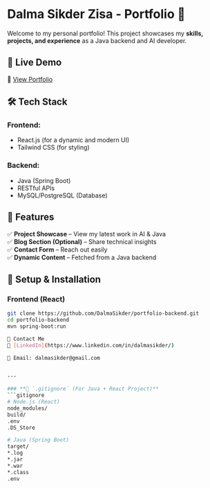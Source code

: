 # Dalma Sikder Zisa - Portfolio 🚀  

Welcome to my personal portfolio! This project showcases my **skills, projects, and experience** as a Java backend and AI developer.  

## 📌 Live Demo  
🔗 [View Portfolio](https://dalmasikder.github.io/)  

## 🛠️ Tech Stack  
### Frontend:  
- React.js (for a dynamic and modern UI)  
- Tailwind CSS (for styling)  

### Backend:  
- Java (Spring Boot)  
- RESTful APIs  
- MySQL/PostgreSQL (Database)  

## 🚀 Features  
✅ **Project Showcase** – View my latest work in AI & Java  
✅ **Blog Section (Optional)** – Share technical insights  
✅ **Contact Form** – Reach out easily  
✅ **Dynamic Content** – Fetched from a Java backend  

## 📂 Setup & Installation  
### Frontend (React)  
```sh
git clone https://github.com/DalmaSikder/portfolio-backend.git
cd portfolio-backend
mvn spring-boot:run

📩 Contact Me
🔗 [LinkedIn](https://www.linkedin.com/in/dalmasikder/)

📧 Email: dalmasikder@gmail.com


---

### **📝 `.gitignore` (For Java + React Project)**  
```gitignore
# Node.js (React)
node_modules/
build/
.env
.DS_Store

# Java (Spring Boot)
target/
*.log
*.jar
*.war
*.class
.env

